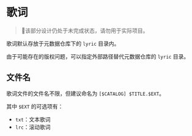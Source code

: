 # 歌词

> 🛑该部分设计仍处于未完成状态，请勿用于实际项目。

歌词默认存放于元数据仓库下的 `lyric` 目录内。

由于可能存在的版权问题，可以指定外部路径替代元数据仓库的 `lyric` 目录。

## 文件名

歌词文件的文件名不限，但建议命名为 `[$CATALOG] $TITLE.$EXT`。

其中 `$EXT` 的可选项有：

- `txt`：文本歌词
- `lrc`：滚动歌词
